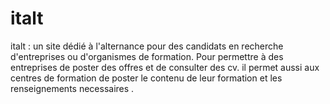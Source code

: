 # italt
italt : un site dédié à l'alternance pour des candidats en recherche d'entreprises ou d'organismes de formation.
Pour permettre à des entreprises de poster des offres et de consulter des cv.
il permet aussi aux centres de formation de poster le contenu de leur formation et les renseignements necessaires .

